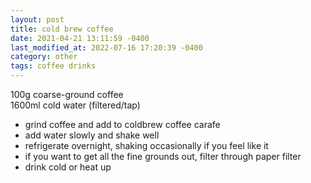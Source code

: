 ```yaml
---
layout: post
title: cold brew coffee
date: 2021-04-21 13:11:59 -0400
last_modified_at: 2022-07-16 17:20:39 -0400
category: other
tags: coffee drinks
---
```


100g coarse-ground coffee  
1600ml cold water (filtered/tap)  
* grind coffee and add to coldbrew coffee carafe
* add water slowly and shake well
* refrigerate overnight, shaking occasionally if you feel like it
* if you want to get all the fine grounds out, filter through paper filter
* drink cold or heat up
